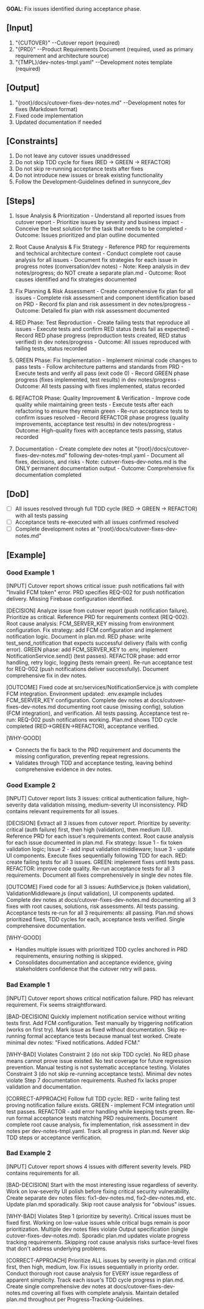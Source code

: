 **GOAL**: Fix issues identified during acceptance phase.

## [Input]
  1. "{CUTOVER}" --Cutover report (required)
  2. "{PRD}" --Product Requirements Document (required, used as primary requirement and architecture source)
  3. "{TMPL}/dev-notes-tmpl.yaml" --Development notes template (required)
  

## [Output]
  1. "{root}/docs/cutover-fixes-dev-notes.md" --Development notes for fixes (Markdown format)
  2. Fixed code implementation
  3. Updated documentation if needed
  

## [Constraints]
  1. Do not leave any cutover issues unaddressed
  2. Do not skip TDD cycle for fixes (RED → GREEN → REFACTOR)
  3. Do not skip re-running acceptance tests after fixes
  4. Do not introduce new issues or break existing functionality
  5. Follow the Development-Guidelines defined in sunnycore_dev

## [Steps]
  1. Issue Analysis & Prioritization
    - Understand all reported issues from cutover report
    - Prioritize issues by severity and business impact
    - Conceive the best solution for the task that needs to be completed
    - Outcome: Issues prioritized and plan outline documented

  2. Root Cause Analysis & Fix Strategy
    - Reference PRD for requirements and technical architecture context
    - Conduct complete root cause analysis for all issues
    - Document fix strategies for each issue in progress notes (conversation/dev notes)
    - Note: Keep analysis in dev notes/progress; do NOT create a separate plan.md
    - Outcome: Root causes identified and fix strategies documented

  3. Fix Planning & Risk Assessment
    - Create comprehensive fix plan for all issues
    - Complete risk assessment and component identification based on PRD
    - Record fix plan and risk assessment in dev notes/progress
    - Outcome: Detailed fix plan with risk assessment documented

  4. RED Phase: Test Reproduction
    - Create failing tests that reproduce all issues
    - Execute tests and confirm RED status (tests fail as expected)
    - Record RED phase progress (reproduction tests created, RED status verified) in dev notes/progress
    - Outcome: All issues reproduced with failing tests, status recorded

  5. GREEN Phase: Fix Implementation
    - Implement minimal code changes to pass tests
    - Follow architecture patterns and standards from PRD
    - Execute tests and verify all pass (exit code 0)
    - Record GREEN phase progress (fixes implemented, test results) in dev notes/progress
    - Outcome: All tests passing with fixes implemented, status recorded

  6. REFACTOR Phase: Quality Improvement & Verification
    - Improve code quality while maintaining green tests
    - Execute tests after each refactoring to ensure they remain green
    - Re-run acceptance tests to confirm issues resolved
    - Record REFACTOR phase progress (quality improvements, acceptance test results) in dev notes/progress
    - Outcome: High-quality fixes with acceptance tests passing, status recorded

  7. Documentation
    - Create complete dev notes at "{root}/docs/cutover-fixes-dev-notes.md" following dev-notes-tmpl.yaml
    - Document all fixes, decisions, and risks
    - Note: cutover-fixes-dev-notes.md is the ONLY permanent documentation output
    - Outcome: Comprehensive fix documentation completed

## [DoD]
  - [ ] All issues resolved through full TDD cycle (RED → GREEN → REFACTOR) with all tests passing
  - [ ] Acceptance tests re-executed with all issues confirmed resolved
  - [ ] Complete development notes at "{root}/docs/cutover-fixes-dev-notes.md"

## [Example]

### Good Example 1
[INPUT]
Cutover report shows critical issue: push notifications fail with "Invalid FCM token" error. PRD specifies REQ-002 for push notification delivery. Missing Firebase configuration identified.

[DECISION]
Analyze issue from cutover report (push notification failure). Prioritize as critical. Reference PRD for requirements context (REQ-002). Root cause analysis: FCM_SERVER_KEY missing from environment configuration. Fix strategy: add FCM configuration and implement notification logic. Document in plan.md. RED phase: write test_send_notification that expects successful delivery (fails with config error). GREEN phase: add FCM_SERVER_KEY to .env, implement NotificationService.send() (test passes). REFACTOR phase: add error handling, retry logic, logging (tests remain green). Re-run acceptance test for REQ-002 (push notifications deliver successfully). Document comprehensive fix in dev notes.

[OUTCOME]
Fixed code at src/services/NotificationService.js with complete FCM integration. Environment updated: .env.example includes FCM_SERVER_KEY configuration. Complete dev notes at docs/cutover-fixes-dev-notes.md documenting root cause (missing config), solution (FCM integration), and verification. All tests passing. Acceptance test re-run: REQ-002 push notifications working. Plan.md shows TDD cycle completed (RED→GREEN→REFACTOR), acceptance verified.

[WHY-GOOD]
- Connects the fix back to the PRD requirement and documents the missing configuration, preventing repeat regressions.
- Validates through TDD and acceptance testing, leaving behind comprehensive evidence in dev notes.

### Good Example 2
[INPUT]
Cutover report lists 3 issues: critical authentication failure, high-severity data validation missing, medium-severity UI inconsistency. PRD contains relevant requirements for all issues.

[DECISION]
Extract all 3 issues from cutover report. Prioritize by severity: critical (auth failure) first, then high (validation), then medium (UI). Reference PRD for each issue's requirements context. Root cause analysis for each issue documented in plan.md. Fix strategy: Issue 1 - fix token validation logic; Issue 2 - add input validation middleware; Issue 3 - update UI components. Execute fixes sequentially following TDD for each. RED: create failing tests for all 3 issues. GREEN: implement fixes until tests pass. REFACTOR: improve code quality. Re-run acceptance tests for all 3 requirements. Document all fixes comprehensively in single dev notes file.

[OUTCOME]
Fixed code for all 3 issues: AuthService.js (token validation), ValidationMiddleware.js (input validation), UI components updated. Complete dev notes at docs/cutover-fixes-dev-notes.md documenting all 3 fixes with root causes, solutions, risk assessments. All tests passing. Acceptance tests re-run for all 3 requirements: all passing. Plan.md shows prioritized fixes, TDD cycles for each, acceptance tests verified. Single comprehensive documentation.

[WHY-GOOD]
- Handles multiple issues with prioritized TDD cycles anchored in PRD requirements, ensuring nothing is skipped.
- Consolidates documentation and acceptance evidence, giving stakeholders confidence that the cutover retry will pass.

### Bad Example 1
[INPUT]
Cutover report shows critical notification failure. PRD has relevant requirement. Fix seems straightforward.

[BAD-DECISION]
Quickly implement notification service without writing tests first. Add FCM configuration. Test manually by triggering notification (works on first try). Mark issue as fixed without documentation. Skip re-running formal acceptance tests because manual test worked. Create minimal dev notes: "Fixed notifications. Added FCM."

[WHY-BAD]
Violates Constraint 2 (do not skip TDD cycle). No RED phase means cannot prove issue existed. No test coverage for future regression prevention. Manual testing is not systematic acceptance testing. Violates Constraint 3 (do not skip re-running acceptance tests). Minimal dev notes violate Step 7 documentation requirements. Rushed fix lacks proper validation and documentation.

[CORRECT-APPROACH]
Follow full TDD cycle: RED - write failing test proving notification failure exists. GREEN - implement FCM integration until test passes. REFACTOR - add error handling while keeping tests green. Re-run formal acceptance tests matching PRD requirements. Document complete root cause analysis, fix implementation, risk assessment in dev notes per dev-notes-tmpl.yaml. Track all progress in plan.md. Never skip TDD steps or acceptance verification.

### Bad Example 2
[INPUT]
Cutover report shows 4 issues with different severity levels. PRD contains requirements for all.

[BAD-DECISION]
Start with the most interesting issue regardless of severity. Work on low-severity UI polish before fixing critical security vulnerability. Create separate dev notes files: fix1-dev-notes.md, fix2-dev-notes.md, etc. Update plan.md sporadically. Skip root cause analysis for "obvious" issues.

[WHY-BAD]
Violates Step 1 (prioritize by severity). Critical issues must be fixed first. Working on low-value issues while critical bugs remain is poor prioritization. Multiple dev notes files violate Output specification (single cutover-fixes-dev-notes.md). Sporadic plan.md updates violate progress tracking requirements. Skipping root cause analysis risks surface-level fixes that don't address underlying problems.

[CORRECT-APPROACH]
Prioritize ALL issues by severity in plan.md: critical first, then high, medium, low. Fix issues sequentially in priority order. Conduct thorough root cause analysis for EVERY issue regardless of apparent simplicity. Track each issue's TDD cycle progress in plan.md. Create single comprehensive dev notes at docs/cutover-fixes-dev-notes.md covering all fixes with complete analysis. Maintain detailed plan.md throughout per Progress-Tracking-Guidelines.
